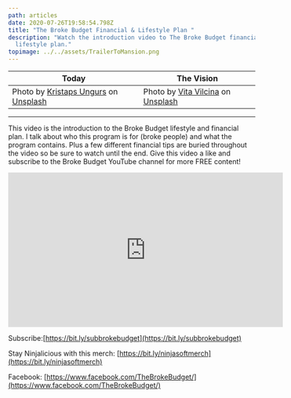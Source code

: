 ```yaml
---
path: articles
date: 2020-07-26T19:58:54.798Z
title: "The Broke Budget Financial & Lifestyle Plan "
description: "Watch the introduction video to The Broke Budget financial and
  lifestyle plan."
topimage: ../../assets/TrailerToMansion.png
---
```

|Today|The Vision|
|---|---|
|<span>Photo by <a href="https://unsplash.com/@kristapsungurs?utm_source=unsplash&utm_medium=referral&utm_content=creditCopyText" target="_blank">Kristaps Ungurs</a> on <a href="https://unsplash.com/s/photos/mobile-home?utm_source=unsplash&utm_medium=referral&utm_content=creditCopyText" target="_blank">Unsplash</a></span>|<span>Photo by <a href="https://unsplash.com/@vivivi?utm_source=unsplash&utm_medium=referral&utm_content=creditCopyText" target="_blank">Vita Vilcina</a> on <a href="https://unsplash.com/s/photos/mansion?utm_source=unsplash&utm_medium=referral&utm_content=creditCopyText" target="_blank">Unsplash</a></span>|

***

This video is the introduction to the Broke Budget lifestyle and financial plan. I talk about who this program is for (broke people) and what the program contains. Plus a few different financial tips are buried throughout the video so be sure to watch until the end. Give this video a like and subscribe to the Broke Budget YouTube channel for more FREE content! 

<iframe width="560" height="315" src="https://www.youtube.com/embed/uwA1mdCEeKA" frameborder="0" allow="accelerometer; autoplay; encrypted-media; gyroscope; picture-in-picture" allowfullscreen></iframe>

Subscribe:[https://bit.ly/subbrokebudget](https://bit.ly/subbrokebudget)

Stay Ninjalicious with this merch: [https://bit.ly/ninjasoftmerch](https://bit.ly/ninjasoftmerch)

Facebook: [https://www.facebook.com/TheBrokeBudget/](https://www.facebook.com/TheBrokeBudget/)